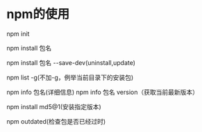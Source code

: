 # npm的使用

npm init

npm install 包名

npm install 包名 --save-dev(uninstall,update)

npm list -g(不加-g，例举当前目录下的安装包)

npm info 包名(详细信息) npm info 包名 version（获取当前最新版本）

npm install md5@1(安装指定版本)

npm outdated(检查包是否已经过时)